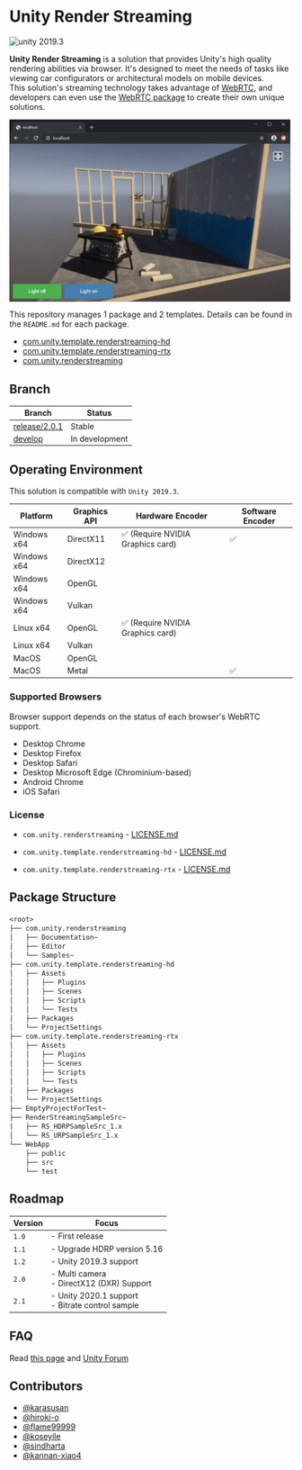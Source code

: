 # Unity Render Streaming

<img src="https://img.shields.io/badge/unity-2019.3-green.svg?style=flat-square" alt="unity 2019.3">

**Unity Render Streaming** is a solution that provides Unity's high quality rendering abilities via browser. It's designed to meet the needs of tasks like viewing car configurators or architectural models on mobile devices.  
This solution's streaming technology takes advantage of [WebRTC](https://webrtc.org/), and developers can even use the [WebRTC package](https://github.com/Unity-Technologies/com.unity.webrtc) to create their own unique solutions. 

<img src="com.unity.renderstreaming/Documentation~/images/browser_hdrpscene.png" width=500 align=center>

This repository manages 1 package and 2 templates. Details can be found in the `README.md` for each package.

- [com.unity.template.renderstreaming-hd](com.unity.template.renderstreaming-hd/Packages/com.unity.template.renderstreaming-hd/README.md)
- [com.unity.template.renderstreaming-rtx](com.unity.template.renderstreaming-hd/Packages/com.unity.template.renderstreaming-rtx/README.md)
- [com.unity.renderstreaming](com.unity.renderstreaming/README.md)

## Branch

| Branch                                                                                         | Status         |
| ---------------------------------------------------------------------------------------------- | -------------- |
| [release/2.0.1](https://github.com/Unity-Technologies/UnityRenderStreaming/tree/release/2.0.1) | Stable         |
| [develop](https://github.com/Unity-Technologies/UnityRenderStreaming/tree/develop)             | In development |

## Operating Environment

This solution is compatible with `Unity 2019.3`.

| Platform    | Graphics API | Hardware Encoder                                  | Software Encoder   |
| ----------- | ------------ | ------------------------------------------------- | ------------------ |
| Windows x64 | DirectX11    | :white_check_mark: (Require NVIDIA Graphics card) | :white_check_mark: | 
| Windows x64 | DirectX12    |                                                   |                    | 
| Windows x64 | OpenGL       |                                                   |                    |
| Windows x64 | Vulkan       |                                                   |                    | 
| Linux x64   | OpenGL       | :white_check_mark: (Require NVIDIA Graphics card) |                    |
| Linux x64   | Vulkan       |                                                   |                    |
| MacOS       | OpenGL       |                                                   |                    |
| MacOS       | Metal        |                                                   | :white_check_mark: |

### Supported Browsers

Browser support depends on the status of each browser's WebRTC support.

- Desktop Chrome
- Desktop Firefox
- Desktop Safari
- Desktop Microsoft Edge (Chrominium-based)
- Android Chrome
- iOS Safari

### License

- `com.unity.renderstreaming` -  [LICENSE.md](com.unity.renderstreaming/LICENSE.md)

- `com.unity.template.renderstreaming-hd` -  [LICENSE.md](com.unity.template.renderstreaming-hd/Packages/com.unity.template.renderstreaming-hd/LICENSE.md)

- `com.unity.template.renderstreaming-rtx` -  [LICENSE.md](com.unity.template.renderstreaming-hd/Packages/com.unity.template.renderstreaming-rtx/LICENSE.md)

## Package Structure

```
<root>
├── com.unity.renderstreaming
│   ├── Documentation~
│   ├── Editor
│   └── Samples~
├── com.unity.template.renderstreaming-hd
│   ├── Assets
│   │   ├── Plugins
│   │   ├── Scenes
│   │   ├── Scripts
│   │   └── Tests
│   ├── Packages
│   └── ProjectSettings
├── com.unity.template.renderstreaming-rtx
│   ├── Assets
│   │   ├── Plugins
│   │   ├── Scenes
│   │   ├── Scripts
│   │   └── Tests
│   ├── Packages
│   └── ProjectSettings
├── EmptyProjectForTest~
├── RenderStreamingSampleSrc~
|   ├── RS_HDRPSampleSrc_1.x
│   └── RS_URPSampleSrc_1.x
└── WebApp
    ├── public
    ├── src
    └── test
```

## Roadmap

| Version | Focus                                               |
| ------- | --------------------------------------------------- |
| `1.0`   | - First release                                     |
| `1.1`   | - Upgrade HDRP version 5.16                         |
| `1.2`   | - Unity 2019.3 support                              |
| `2.0`   | - Multi camera <br>- DirectX12 (DXR) Support        |
| `2.1`   | - Unity 2020.1 support <br>- Bitrate control sample |

## FAQ

Read [this page](com.unity.renderstreaming/Documentation~/en/faq.md) and [Unity Forum](https://forum.unity.com/forums/unity-render-streaming.413/)

## Contributors

- [@karasusan](https://github.com/karasusan)
- [@hiroki-o](https://github.com/hiroki-o)
- [@flame99999](https://github.com/flame99999)
- [@koseyile](https://github.com/koseyile)
- [@sindharta](https://github.com/sindharta)
- [@kannan-xiao4](https://github.com/kannan-xiao4)
